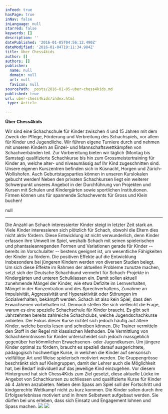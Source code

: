 ```yaml
---
inFeed: true
hasPage: true
inNav: false
inLanguage: null
starred: false
keywords: []
description: ''
datePublished: '2016-01-05T04:56:12.490Z'
dateModified: '2016-01-04T19:11:34.984Z'
title: Über Chess4kids
author: []
authors: []
publisher:
  name: null
  domain: null
  url: null
  favicon: null
sourcePath: _posts/2016-01-05-uber-chess4kids.md
published: true
url: uber-chess4kids/index.html
_type: Article

---
```

**Über Chess4kids**

Wir sind eine Schachschule für Kinder zwischen 4 und 15 Jahren mit dem Zweck der Pflege, Förderung und Verbreitung des Schachspiels, vor allem für Kinder und Jugendliche. Wir führen eigene Turniere durch und nehmen mit unseren Kindern an Einzel- und Mannschaftswettkämpfen von Schachverbänden teil. Zur Vorbereitung bieten wir täglich (Montag bis Samstag) qualifizierte Schachkurse bis hin zum Grossmeistertraining für Kinder an, welche alter- und niveaumässig auf Ihr Kind zugeschnitten sind. Unsere eigenen Kurszentren befinden sich in Küsnacht, Horgen und Zürich-Wollishofen. Auch Geburtstagsparties können in unseren Kurslokalen gebucht werden! Neben den privaten Schachkursen liegt ein weiterer Schwerpunkt unseres Angebot in der Durchführung von Projekten und Kursen mit Schulen und Kindergärten sowie sportlichen Institutionen. Firmen können uns für spannende Schachevents für Gross und Klein buchen! 

null

****

Die Anzahl an Schach interessierter Kinder steigt in letzter Zeit stark an. Viele Kinder interessieren sich plötzlich für Schach, obwohl die Eltern dies nicht aktiv fördern. Diese Entwicklung ist nicht verwunderlich, denn Kinder erfassen ihre Umwelt im Spiel, weshalb Schach mit seinen spielerischen und phantasieanregenden Formen und Variationen gerade für Kinder -- bereits im Vorschulalter -- bestens geeignet ist, um wesentliche Fähigkeiten der Kinder zu fördern. Die positiven Effekte auf die Entwicklung insbesondere bei jüngeren Kindern werden von diversen Studien belegt. Um sich diese Effekte im Rahmen der aktuellen Probleme zunutze machen, setzt sich der Deutsche Schachbund vermehrt für Schach-Projekte in Kindergärten und unteren Schulklassen ein. Damit sollen aktuell zunehmende Mängel der Kinder, wie etwa Defizite im Lernverhalten, Mängel in der Konzentration und des Sprechverhaltens, Zunahme an Impulsivität, Aggressivität und Hyperaktivität oder Störungen im Sozialverhalten, bekämpft werden. Schach ist also kein Spiel, dass den Erwachsenen vorbehalten ist. Dennoch stellen Sie sich vielleicht die Frage, warum es eine spezielle Schachschule für Kinder braucht. Es gibt seit Jahrzehnten bereits zahlreiche Schachclubs, welche Jugendschachkurse anbieten. Der Fokus dieser Kurse richtet sich jedoch häufig auf ältere Kinder, welche bereits lesen und schreiben können. Die Trainer vermitteln den Stoff in der Regel mit klassischen Methoden. Die Vermittlung von Schachkenntnissen für Kinder unterscheidet sich jedoch massgeblich gegenüber herkömmlichen Erwachsenen- oder Jugendkursen. Um jüngere Kinder optimal zu fördern, braucht es speziell darauf ausgerichtete, pädagogisch hochwertige Kurse, in welchen die Kinder auf sensorisch vielfältige Art und Weise spielerisch motiviert werden. Die Gruppengrösse beschränkt sich auf Kleingruppen, damit der Lehrer auch die Möglichkeit hat, bei Bedarf individuell auf das jeweilige Kind einzugehen. Vor diesem Hintergrund hat sich Chess4Kids zum Ziel gesetzt, diese aktuelle Lücke im Angebot von Schachkursen zu schliessen und qualifizierte Kurse für Kinder ab 4 Jahren anzubieten. Neben dem Spass am Spiel soll der Fortschritt und kindgerechte Wettkampf nicht zu kurz kommen. Die Kinder sollen durch ihre Erfolgserlebnisse motiviert und in ihrem Selbstwert aufgebaut werden. Sie dürfen bei uns erleben, dass sich Einsatz und Engagement lohnen und Spass machen.
![](https://the-grid-user-content.s3-us-west-2.amazonaws.com/aeab77a6-88d4-4ca3-93cb-fafd04be9ef2.jpg)
![](https://the-grid-user-content.s3-us-west-2.amazonaws.com/c747bf39-927c-47d2-8c5c-cbf3cee77d66.JPG)